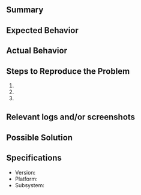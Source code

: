 ## Summary
<!-- Summarize the bug encountered concisely -->



## Expected Behavior
<!--- Tell us what should happen -->



## Actual Behavior
<!--- Tell us what happens instead of the expected behavior -->



## Steps to Reproduce the Problem
<!--- Provide a link to a live example, or an unambiguous set of steps to -->
<!--- reproduce this bug. Include code to reproduce, if relevant. Please include code in ```code blocks```. -->

  1.
  2.
  3.


## Relevant logs and/or screenshots
<!-- Paste any relevant logs - please use code blocks (```) to format console output,
logs, and code as it's very hard to read otherwise. -->



## Possible Solution
<!--- Not obligatory, but suggest a fix/reason for the bug. If you can, link to the line of code that might be responsible for the problem -->



## Specifications

  - Version:
  - Platform:
  - Subsystem:
  
